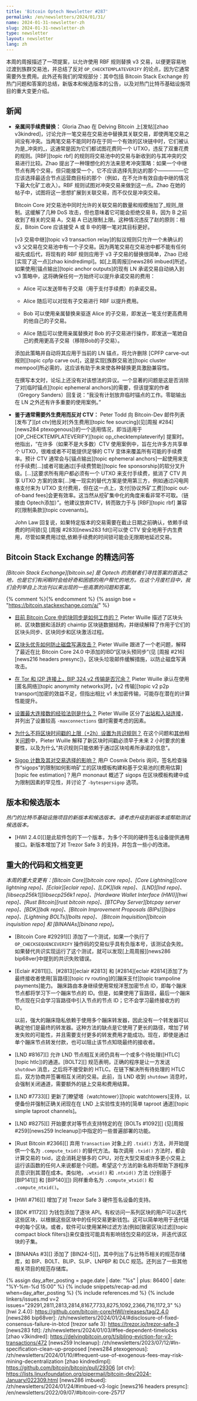 ```yaml
---
title: 'Bitcoin Optech Newsletter #287'
permalink: /en/newsletters/2024/01/31/
name: 2024-01-31-newsletter-zh
slug: 2024-01-31-newsletter-zh
type: newsletter
layout: newsletter
lang: zh
---
```

本周的周报描述了一项提案，以允许使用 RBF 规则替换 v3 交易，以便更容易地过渡到族群交易池，并总结了反对 `OP_CHECKTEMPLATEVERIFY` 的论点，因为它通常需要外生费用。此外还有我们的常规部分：其中包括 Bitcoin Stack Exchange 的热门问题和答案的总结，新版本和候选版本的公告，以及对热门比特币基础设施项目的重大变更介绍。

## 新闻

- **<!--kindred-replace-by-fee-->亲属间手续费替换：** Gloria Zhao 在 Delving Bitcoin 上[发帖][zhao v3kindred]，讨论允许一笔交易在交易池中替换其关联交易，即使两笔交易之间没有冲突。当两笔交易不能同时存在于同一个有效的区块链中时，它们被认为是_冲突的_，这通常是因为它们都试图花费同一个 UTXO，违反了双重花费的规则。[RBF][topic rbf] 的规则将交易池中的交易与新收到的与其冲突的交易进行比较。Zhao 提出了一种理想化的方法来思考冲突策略：如果一个中继节点有两个交易，但只能接受一个，它不应该选择先到达的那个—————它应该选择最适合节点运营商目标的那个（例如，在不允许有效自由中继的情况下最大化矿工收入）。RBF 规则试图对冲突交易来做到这一点。Zhao 在她的帖子中，试图将这一思想扩展到关联交易，而不仅仅是冲突交易。

  Bitcoin Core 对交易池中同时允许的关联交易的数量和规模施加了_规则_限制。这缓解了几种 DoS 攻击，但也意味着它可能会拒绝交易 B，因为 B 之前收到了相关的交易 A，交易 A 已达限制上限。这种情况违反了赵的原则：相反，Bitoin Core 应该接受 A 或 B 中的哪一笔对其目标更好。

  [v3 交易中继][topic v3 transaction relay]的拟议规则只允许一个未确认的 v3 父交易在交易池中有一个子交易。因为两笔交易在交易池中都不能有任何祖先或后代，将现有的 RBF 规则应用于 v3 子交易的替换很简单，Zhao 已经[实现了这一点][zhao kindredimpl]。如[上周周报][news286 imbued]所述，如果使用[锚点输出][topic anchor outputs]的现有 LN 承诺交易自动纳入到 v3 策略中，这将确保任何一方始终可以提升承诺交易的费用：

  - Alice 可以发送带有子交易（用于支付手续费）的承诺交易。

  - Alice 随后可以对现有子交易进行 RBF 以提升费用。

  - Bob 可以使用亲属替换来驱逐 Alice 的子交易，即发送一笔支付更高费用的他自己的子交易。

  - Alice 随后可以使用亲属替换对 Bob 的子交易进行操作，即发送一笔她自己的费用更高子交易（移除Bob的子交易）。

  添加此策略并自动将其应用于当前的 LN 锚点，将允许删除 [CPFP carve-out 规则][topic cpfp carve out]，这是实现[族群交易池][topic cluster mempool]所必需的，这应该有助于未来使各种替换更具激励兼容性。

  在撰写本文时，论坛上还没有对该想法的异议。一个显著的问题是这是否消除了对[临时锚点][topic ephemeral anchors]的需要，但该提案的作者（Gregory Sanders）回复说：“我没有计划放弃临时锚点的工作。零聪输出在 LN 之外还有许多重要的使用案例。”

- **<!--Opposition-to-CTV-based-on-commonly-requiring-exogenous-fees-->鉴于通常需要外生费用而反对 CTV：**
  Peter Todd 向 Bitcoin-Dev 邮件列表[发布了][pt ctv]他反对[外生费用][topic fee sourcing](见[周报 #284][news284 ptexogenous])的一个适用情况，即当适用于  [OP_CHECKTEMPLATEVERIFY][topic op_checktemplateverify] 提案时。他指出，“在许多（如果不是大多数）CTV 使用案例中，旨在允许多方共享单个 UTXO，很难或者不可能提供足够的 CTV 变体来覆盖所有可能的手续费率。预计 CTV 通常会与[锚点输出][topic ephemeral anchors]一起使用来支付手续费[...]或者可能通过[手续费赞助][topic fee sponsorship]的软分叉升级。[...]这要求所有用户都必须有一个 UTXO 来支付手续费，抵消了 CTV 共享 UTXO 方案的效率[...]唯一现实的替代方案是使用第三方，例如通过闪电网络支付来为 UTXO 支付费用，但在这一点上，支付[协议外矿工费][topic out-of-band fees]会更有效率。这当然从挖矿集中化的角度来看非常不可取。（链接由 Optech添加）”。他建议放弃CTV，转而致力于与 [RBF][topic rbf] 兼容的[限制条款][topic covenants]。

    John Law 回复说，如果特定版本的交易需要在截止日期之前确认，依赖手续费的时间锁(见 [周报 #283][news283 fdt])可以使 CTV 安全地用于内生费用，尽管如果费用过低,依赖手续费的时间锁可能会无限期地延迟交易。

## Bitcoin Stack Exchange 的精选问答

*[Bitcoin Stack Exchange][bitcoin.se] 是 Optech 的贡献者们寻找答案的首选之地，也是它们有闲暇时会给好奇和困惑的用户帮忙的地方。在这个月度栏目中，我们会列举自上次出刊以来出现的一些高票的问题和答案。*

{% comment %}<!-- https://bitcoin.stackexchange.com/search?tab=votes&q=created%3a1m..%20is%3aa
nswer -->{% endcomment %}
{% assign bse = "https://bitcoin.stackexchange.com/a/" %}

- [目前 Bitcoin Core 中的块同步是如何工作的？]({{bse}}121292)
  Pieter Wuille 描述了区块头树、区块数据和活跃的 chaintip 区块链数据结构，并继续解释了作用于它们的区块头同步、区块同步和区块激活过程。

- [区块头优先如何防止磁盘写满攻击？]({{bse}}76018)
  Pieter Wuille 跟进了一个老问题，解释了最近在比 Bitcoin Core 24.0 中添加的IBD“区块头预同步”(见 [周报 #216][news216 headers presync])，区块头垃圾邮件缓解措施，以防止磁盘写满攻击。

- [在 Tor 和 I2P 连接上，BIP 324 v2 传输是否冗余？]({{bse}}121360)
  Pieter Wuille 承认在使用[匿名网络][topic anonymity networks]时，[v2 传输][topic v2 p2p transport]加密的效益不足，但指出相比 v1 未加密传输，可能存在潜在的计算性能提升。

- [设置最大连接数的经验法则是什么？]({{bse}}121088)
  Pieter Wuille 区分了[出站和入站连接]({{bse}}121015)，并列出了设置较高 `-maxconnections` 值时需要考虑的因素。

- [为什么不将区块时间戳的上限（+2h）设置为共识规则？]({{bse}}121248)
  在这个问题和[其他]({{bse}}121247)相关[问题]({{bse}}121253)中，Pieter Wuille 解释了新区块时间戳必须早于未来 2 小时要求的重要性，以及为什么“共识规则只能依赖于通过区块哈希所承诺的信息”。

- [Sigop 计数及其对交易选择的影响？]({{bse}}121355)
  用户 Cosmik Debris 询问，签名检查操作“sigops”的限制如何影响矿工的区块模板构建和基于交易池的[费用估算][topic fee estimation]？用户 mononaut 概述了 sigops 在区块模板构建中成为限制因素的罕见性，并讨论了 `-bytespersigop` 选项。

## 版本和候选版本

*热门的比特币基础设施项目的新版本和候选版本。请考虑升级到新版本或帮助测试候选版本。*

- [HWI 2.4.0][]是此软件包的下一个版本，为多个不同的硬件签名设备提供通用接口。新版本增加了对 Trezor Safe 3 的支持，并包含一些小的改进。

## 重大的代码和文档变更 

_本周的重大变更有：[Bitcoin Core][bitcoin core repo]、[Core
Lightning][core lightning repo]、[Eclair][eclair repo]、[LDK][ldk repo]、
[LND][lnd repo]、[libsecp256k1][libsecp256k1 repo]、[Hardware Wallet
Interface (HWI)][hwi repo]、[Rust Bitcoin][rust bitcoin repo]、[BTCPay
Server][btcpay server repo]、[BDK][bdk repo]、[Bitcoin Improvement
Proposals (BIPs)][bips repo]、[Lightning BOLTs][bolts repo]、
[Bitcoin Inquisition][bitcoin inquisition repo] 和 [BINANAs][binana
repo]。_

- [Bitcoin Core #29291][] 添加了一个测试，如果一个执行了 `OP_CHECKSEQUENCEVERIFY` 操作码的交易似乎具有负版本号，该测试会失败。如果替代共识实现运行了这个测试，就可以发现[上周周报][news286 bip68ver]中提到的共识失败错误。

- [Eclair #2811][]、[#2813][eclair #2813] 和 [#2814][eclair #2814]添加了为最终接收者使用[盲路径][topic rv routing]的[蹦床支付][topic trampoline payments]能力。
  蹦床路由本身继续使用常规洋葱加密节点 ID，即每个蹦床节点都将学习下一个蹦床节点的 ID。但是，如果使用了盲路径，最后一个蹦床节点现在只会学习盲路径中引入节点的节点 ID；它不会学习最终接收方的 ID。

    以前，强大的蹦床隐私依赖于使用多个蹦床转发器，因此没有一个转发器可以确定他们是最终的转发器。这种方法的缺点是它使用了更长的路径，增加了转发失败的可能性，并且需要支付更多的转发费用才能成功。现在，即使是通过单个蹦床节点转发付款，也可以阻止该节点知晓最终的接收者。

- [LND #8167][] 允许 LND 节点相互关闭仍具有一个或多个待处理([HTLC][topic htlc])的通道。[BOLT2][] 规范表明，正确的程序是让一方发送 `shutdown` 消息，之后将不接受新的 HTLC。在链下解决所有待处理的 HTLC 后，双方协商并签署相互关闭的交易。此前，当 LND 收到 `shutdown` 消息时，会强制关闭通道，需要额外的链上交易和费用结算。

- [LND #7733][] 更新了[瞭望塔（watchtower）][topic watchtowers]支持，以便备份并强制正确关闭现在在 LND 上实验性支持的[简单 taproot 通道][topic simple taproot channels]。

- [LND #8275][] 开始要求对等节点支持特定的在 [BOLTs #1092][] (见[周报 #259][news259 lncleanup])中指定的一些普遍部署的功能。

- [Rust Bitcoin #2366][] 弃用 `Transaction` 对象上的 `.txid()` 方法，并开始提供一个名为 `.compute_txid()` 的替代方法。每次调用 `.txid()` 方法时，都会计算交易的 txid，这会消耗足够多的 CPU，对在大型交易或许多更小交易上运行该函数的任何人来说都是个问题。希望这个方法的新名称将帮助下游程序员意识到其潜在成本。类似地，`.wtxid()` 和 `.ntxid()` 方法 (分别基于 [BIP141][] 和 [BIP140][]) 同样重命名为 `.compute_wtxid()` 和 `.compute_ntxid()`。

- [HWI #716][] 增加了对 Trezor Safe 3 硬件签名设备的支持。

- [BDK #1172][] 为钱包添加了逐块 API。有权访问一系列区块的用户可以迭代这些区块，以根据这些区块中的任何交易更新钱包。这可以简单地用于迭代链中的每个区块。或者，软件可以使用某种过滤方法(例如[致密区块过滤][topic compact block filters])来仅查找可能具有影响钱包交易的区块，并迭代该区块的子集。

- [BINANAs #3][] 添加了 [BIN24-5][]，其中列出了与比特币相关的规范存储库，如 BIP、BOLT、BLIP、SLIP、LNPBP 和 DLC 规范。还列出了一些其他相关项目的规范存储库。

{% assign day_after_posting = page.date | date: "%s" | plus: 86400 | date: "%Y-%m-%d 15:00" %}
{% include snippets/recap-ad.md when=day_after_posting %}
{% include references.md %}
{% include linkers/issues.md v=2 issues="29291,2811,2813,2814,8167,7733,8275,1092,2366,716,1172,3" %}
[hwi 2.4.0]: https://github.com/bitcoin-core/HWI/releases/tag/2.4.0
[news286 bip68ver]: /zh/newsletters/2024/01/24/#disclosure-of-fixed-consensus-failure-in-btcd
[trezor safe 3]: https://trezor.io/trezor-safe-3
[news283 fdt]: /zh/newsletters/2024/01/03/#fee-dependent-timelocks
[zhao v3kindred]: https://delvingbitcoin.org/t/sibling-eviction-for-v3-transactions/472
[news259 lncleanup]: /zh/newsletters/2023/07/12/#ln-specification-clean-up-proposed
[news284 ptexogenous]: /zh/newsletters/2024/01/10/#frequent-use-of-exogenous-fees-may-risk-mining-decentralization
[zhao kindredimpl]: https://github.com/bitcoin/bitcoin/pull/29306
[pt ctv]: https://lists.linuxfoundation.org/pipermail/bitcoin-dev/2024-January/022309.html
[news286 imbued]: /zh/newsletters/2024/01/24/#imbued-v3-logic
[news216 headers presync]: /en/newsletters/2022/09/07/#bitcoin-core-25717
